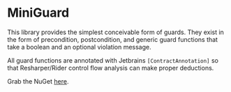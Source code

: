 

MiniGuard
=========

This library provides the simplest conceivable form of guards. They exist in the form of precondition, postcondition, and generic guard functions that take a boolean and an optional violation message. 

All guard functions are annotated with Jetbrains `[ContractAnnotation]` so that Resharper/Rider control flow analysis can make proper deductions.


Grab the NuGet [here](https://www.nuget.org/packages/MiniGuard/).

